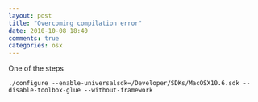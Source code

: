 ```yaml
---
layout: post
title: "Overcoming compilation error"
date: 2010-10-08 18:40
comments: true
categories: osx 
---
```


One of the steps


``./configure --enable-universalsdk=/Developer/SDKs/MacOSX10.6.sdk --disable-toolbox-glue --without-framework``

